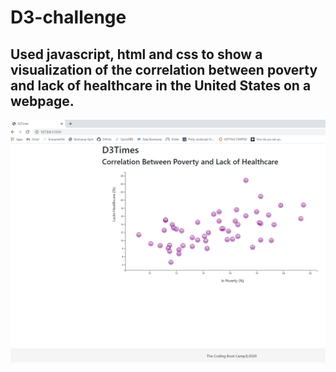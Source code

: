 # D3-challenge

## Used javascript, html and css to show a visualization of the correlation between poverty and lack of healthcare in the United States on a webpage.
![Screenshot](GraphImage.png)
